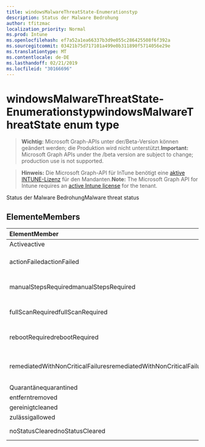 ```yaml
---
title: windowsMalwareThreatState-Enumerationstyp
description: Status der Malware Bedrohung
author: tfitzmac
localization_priority: Normal
ms.prod: Intune
ms.openlocfilehash: ef7a52a1ea66337b3d9e055c286425508f6f392a
ms.sourcegitcommit: 03421b75d717101a499e0b311890f5714056e29e
ms.translationtype: MT
ms.contentlocale: de-DE
ms.lasthandoff: 02/21/2019
ms.locfileid: "30166696"
---
```

# <a name="windowsmalwarethreatstate-enum-type"></a><span data-ttu-id="8c3e4-103">windowsMalwareThreatState-Enumerationstyp</span><span class="sxs-lookup"><span data-stu-id="8c3e4-103">windowsMalwareThreatState enum type</span></span>

> <span data-ttu-id="8c3e4-104">**Wichtig:** Microsoft Graph-APIs unter der/Beta-Version können geändert werden; die Produktion wird nicht unterstützt.</span><span class="sxs-lookup"><span data-stu-id="8c3e4-104">**Important:** Microsoft Graph APIs under the /beta version are subject to change; production use is not supported.</span></span>

> <span data-ttu-id="8c3e4-105">**Hinweis:** Die Microsoft Graph-API für InTune benötigt eine [aktive INTUNE-Lizenz](https://go.microsoft.com/fwlink/?linkid=839381) für den Mandanten.</span><span class="sxs-lookup"><span data-stu-id="8c3e4-105">**Note:** The Microsoft Graph API for Intune requires an [active Intune license](https://go.microsoft.com/fwlink/?linkid=839381) for the tenant.</span></span>

<span data-ttu-id="8c3e4-106">Status der Malware Bedrohung</span><span class="sxs-lookup"><span data-stu-id="8c3e4-106">Malware threat status</span></span>

## <a name="members"></a><span data-ttu-id="8c3e4-107">Elemente</span><span class="sxs-lookup"><span data-stu-id="8c3e4-107">Members</span></span>
|<span data-ttu-id="8c3e4-108">Element</span><span class="sxs-lookup"><span data-stu-id="8c3e4-108">Member</span></span>|<span data-ttu-id="8c3e4-109">Wert</span><span class="sxs-lookup"><span data-stu-id="8c3e4-109">Value</span></span>|<span data-ttu-id="8c3e4-110">Beschreibung</span><span class="sxs-lookup"><span data-stu-id="8c3e4-110">Description</span></span>|
|:---|:---|:---|
|<span data-ttu-id="8c3e4-111">Active</span><span class="sxs-lookup"><span data-stu-id="8c3e4-111">active</span></span>|<span data-ttu-id="8c3e4-112">0</span><span class="sxs-lookup"><span data-stu-id="8c3e4-112">0</span></span>|<span data-ttu-id="8c3e4-113">Aktiv</span><span class="sxs-lookup"><span data-stu-id="8c3e4-113">Active</span></span>|
|<span data-ttu-id="8c3e4-114">actionFailed</span><span class="sxs-lookup"><span data-stu-id="8c3e4-114">actionFailed</span></span>|<span data-ttu-id="8c3e4-115">1</span><span class="sxs-lookup"><span data-stu-id="8c3e4-115">1</span></span>|<span data-ttu-id="8c3e4-116">Aktion fehlgeschlagen</span><span class="sxs-lookup"><span data-stu-id="8c3e4-116">Action failed</span></span>|
|<span data-ttu-id="8c3e4-117">manualStepsRequired</span><span class="sxs-lookup"><span data-stu-id="8c3e4-117">manualStepsRequired</span></span>|<span data-ttu-id="8c3e4-118">2</span><span class="sxs-lookup"><span data-stu-id="8c3e4-118">2</span></span>|<span data-ttu-id="8c3e4-119">Manuelle Schritte erforderlich</span><span class="sxs-lookup"><span data-stu-id="8c3e4-119">Manual steps required</span></span>|
|<span data-ttu-id="8c3e4-120">fullScanRequired</span><span class="sxs-lookup"><span data-stu-id="8c3e4-120">fullScanRequired</span></span>|<span data-ttu-id="8c3e4-121">3</span><span class="sxs-lookup"><span data-stu-id="8c3e4-121">3</span></span>|<span data-ttu-id="8c3e4-122">Vollständige Überprüfung erforderlich</span><span class="sxs-lookup"><span data-stu-id="8c3e4-122">Full scan required</span></span>|
|<span data-ttu-id="8c3e4-123">rebootRequired</span><span class="sxs-lookup"><span data-stu-id="8c3e4-123">rebootRequired</span></span>|<span data-ttu-id="8c3e4-124">4</span><span class="sxs-lookup"><span data-stu-id="8c3e4-124">4</span></span>|<span data-ttu-id="8c3e4-125">Neustart erforderlich</span><span class="sxs-lookup"><span data-stu-id="8c3e4-125">Reboot required</span></span>|
|<span data-ttu-id="8c3e4-126">remediatedWithNonCriticalFailures</span><span class="sxs-lookup"><span data-stu-id="8c3e4-126">remediatedWithNonCriticalFailures</span></span>|<span data-ttu-id="8c3e4-127">5</span><span class="sxs-lookup"><span data-stu-id="8c3e4-127">5</span></span>|<span data-ttu-id="8c3e4-128">Mit nicht kritischen Fehlern behoben</span><span class="sxs-lookup"><span data-stu-id="8c3e4-128">Remediated with non critical failures</span></span> |
|<span data-ttu-id="8c3e4-129">Quarantäne</span><span class="sxs-lookup"><span data-stu-id="8c3e4-129">quarantined</span></span>|<span data-ttu-id="8c3e4-130">6</span><span class="sxs-lookup"><span data-stu-id="8c3e4-130">6</span></span>|<span data-ttu-id="8c3e4-131">Quarantäne</span><span class="sxs-lookup"><span data-stu-id="8c3e4-131">Quarantined</span></span>|
|<span data-ttu-id="8c3e4-132">entfernt</span><span class="sxs-lookup"><span data-stu-id="8c3e4-132">removed</span></span>|<span data-ttu-id="8c3e4-133">7</span><span class="sxs-lookup"><span data-stu-id="8c3e4-133">7</span></span>|<span data-ttu-id="8c3e4-134">Entfernt</span><span class="sxs-lookup"><span data-stu-id="8c3e4-134">Removed</span></span>|
|<span data-ttu-id="8c3e4-135">gereinigt</span><span class="sxs-lookup"><span data-stu-id="8c3e4-135">cleaned</span></span>|<span data-ttu-id="8c3e4-136">8</span><span class="sxs-lookup"><span data-stu-id="8c3e4-136">8</span></span>|<span data-ttu-id="8c3e4-137">Gereinigt</span><span class="sxs-lookup"><span data-stu-id="8c3e4-137">Cleaned</span></span>|
|<span data-ttu-id="8c3e4-138">zulässig</span><span class="sxs-lookup"><span data-stu-id="8c3e4-138">allowed</span></span>|<span data-ttu-id="8c3e4-139">9</span><span class="sxs-lookup"><span data-stu-id="8c3e4-139">9</span></span>|<span data-ttu-id="8c3e4-140">Allowed</span><span class="sxs-lookup"><span data-stu-id="8c3e4-140">Allowed</span></span>|
|<span data-ttu-id="8c3e4-141">noStatusCleared</span><span class="sxs-lookup"><span data-stu-id="8c3e4-141">noStatusCleared</span></span>|<span data-ttu-id="8c3e4-142">10</span><span class="sxs-lookup"><span data-stu-id="8c3e4-142">10</span></span>|<span data-ttu-id="8c3e4-143">Kein Status deaktiviert</span><span class="sxs-lookup"><span data-stu-id="8c3e4-143">No status cleared</span></span>|




